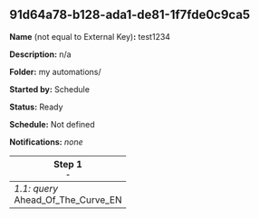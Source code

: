 ## 91d64a78-b128-ada1-de81-1f7fde0c9ca5

**Name** (not equal to External Key)**:** test1234

**Description:** n/a

**Folder:** my automations/

**Started by:** Schedule

**Status:** Ready

**Schedule:** Not defined

**Notifications:** _none_


| Step 1<br>_<small>-</small>_ |
| --- |
| _1.1: query_<br>Ahead_Of_The_Curve_EN |
